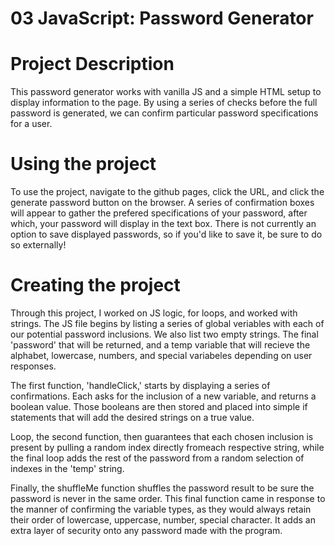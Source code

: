 # 03 JavaScript: Password Generator

# Project Description
This password generator works with vanilla JS and a simple HTML setup to display information to the page. By using a series of checks before the full password is generated, we can confirm particular password specifications for a user. 

# Using the project

To use the project, navigate to the github pages, click the URL, and click the generate password button on the browser. A series of confirmation boxes will appear to gather the prefered specifications of your password, after which, your password will display in the text box. There is not currently an option to save displayed passwords, so if you'd like to save it, be sure to do so externally!

# Creating the project

Through this project, I worked on JS logic, for loops, and worked with strings. The JS file begins by listing a series of global veriables with each of our potential password inclusions. We also list two empty strings. The final 'password' that will be returned, and a temp variable that will recieve the alphabet, lowercase, numbers, and special variabeles depending on user responses.

The first function, 'handleClick,' starts by displaying a series of confirmations. Each asks for the inclusion of a new variable, and returns a boolean value. Those booleans are then stored and placed into simple if statements that will add the desired strings on a true value.

Loop, the second function, then guarantees that each chosen inclusion is present by pulling a random index directly fromeach respective string, while the final loop adds the rest of the password from a random selection of indexes in the 'temp' string. 

Finally, the shuffleMe function shuffles the password result to be sure the password is never in the same order. This final function came in response to the manner of confirming the variable types, as they would always retain their order of lowercase, uppercase, number, special character. It adds an extra layer of security onto any password made with the program.